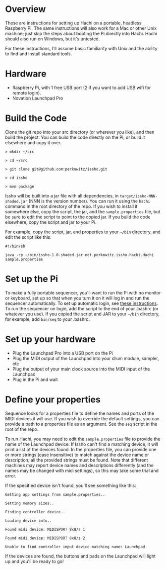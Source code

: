 # Overview

These are instructions for setting up Hachi on a portable, headless Raspberry Pi. The same instructions
will also work for a Mac or other Unix machine; just skip the steps about booting the Pi directly
into Hachi. Hachi should also run on Windows, but it's untested.

For these instructions, I'll assume basic familiarity with Unix and the ability to find and 
install standard tools.

# Hardware

- Raspberry Pi, with 1 free USB port (2 if you want to add USB wifi for remote login).
- Novation Launchpad Pro

# Build the Code

Clone the git repo into your src directory (or wherever you like), and then build the project. 
You can build the code directly on the Pi, or build it elsewhere and copy it over.

`> mkdir ~/src`

`> cd ~/src`

`> git clone git@github.com:perkowitz/issho.git`

`> cd issho`

`> mvn package`

Issho will be built into a jar file with all dependencies, in `target/issho-NNN-shaded.jar` 
(NNN is the version number). You can run it using the `hachi` command in the root directory of the repo. 
If you wish to install it somewhere else, copy the script, the jar, and the `sample.properties` 
file, but be sure to edit the script to point to the copied jar. If you build the code elsewhere, 
copy the script and jar to your Pi.

For example, copy the script, jar, and properties to your `~/bin` directory, and edit the script like this:

`#!/bin/sh`

`java -cp ~/bin/issho-1.0-shaded.jar net.perkowitz.issho.hachi.Hachi sample.properties`

# Set up the Pi

To make a fully portable sequencer, you'll want to run the Pi with no monitor or keyboard, set up so 
that when you turn it on it will log in and run the sequencer automatically. To set up automatic login, 
see [these instructions](http://elinux.org/RPi_Debian_Auto_Login). To run the sequencer on login, 
add the script to the end of your .bashrc (or whatever you use). If you copied the script and JAR 
to your `~/bin` directory, for example, add `bin/seq` to your .bashrc.

# Set up your hardware

- Plug the Launchpad Pro into a USB port on the Pi
- Plug the MIDI output of the Launchpad into your drum module, sampler, etc
- Plug the output of your main clock source into the MIDI input of the Launchpad
- Plug in the Pi and wait

# Define your properties

Sequence looks for a properties file to define the names and ports of the MIDI devices it will use. 
If you wish to override the default settings, you can provide a path to a properties file as an 
argument. See the `seq` script in the root of the repo. 

To run Hachi, you may need to edit the `sample.properties` file to provide the name of the Launchpad
device. If Issho can't find a matching device, it will print a list of the devices found. In the 
properties file, you can provide one or more strings (case insensitive) to match against the device 
name or description; all the provided strings must be found. Note that different machines may report 
device names and descriptions differently (and the names may be changed with midi settings), 
so this may take some trial and error.

If the specified device isn't found, you'll see something like this:

`Getting app settings from sample.properties..`

`Setting memory sizes..`

`Finding controller device..`

`Loading device info..`

`Found midi device: MIDISPORT 8x8/s 1`

`Found midi device: MIDISPORT 8x8/s 2`

`Unable to find controller input device matching name: Launchpad`

If the devices are found, the buttons and pads on the Launchpad will light up and you'll be ready to go!

